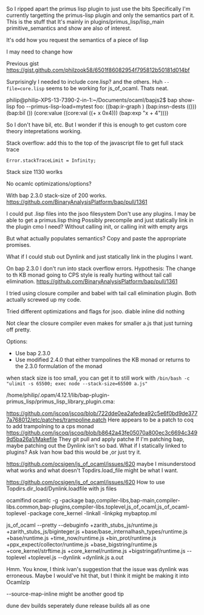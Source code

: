 So I ripped apart the primus lisp plugin to just use the bits
Specifically I'm currently targetting the primus-lisp plugin and only the semantics part of it.
This is the stuff that 
It's mainly in plugins/primus_lisp/lisp_main
primitive_semantics
and show are also of interest.

It's odd how you request the semantics of a piece of lisp

I may need to change how 

Previous gist https://gist.github.com/philzook58/6501f86082954f795812b50181d014bf

Surprisingly I needed to include core.lisp? and the others. Huh
`--file=core.lisp` seems to be working for js_of_ocaml. Thats neat.

philip@philip-XPS-13-7390-2-in-1:~/Documents/ocaml/bapjs2$ bap show-lisp foo --primus-lisp-load=mytest
foo:
((bap:ir-graph )
 (bap:insn-dests (()))
 (bap:bil ())
 (core:value ((core:val ((+ x 0x4))) (bap:exp "x +
                                               4"))))

So I don't have bil, etc. 
But I wonder if this is enough to get custom core theory intepretations working.

Stack overflow: add this to the top of the javascript file to get full stack trace

`Error.stackTraceLimit = Infinity;`


Stack size 1130 worlks

No ocamlc optimizations/options?

With bap 2.3.0 stack-size of 200 works.
https://github.com/BinaryAnalysisPlatform/bap/pull/1361

I could put .lisp files into the jsoo filesystem
Don't use any plugins. I may be able to get a primus.lisp thing
Possibly precompile and just statically link in the plugin cmo I need? Without calling init, or calling init with empty args

But what actually populates semantics?
Copy and paste the appropriate promises.

What if I could stub out Dynlink and just statically link in the plugins I want.

On bap 2.3.0 I don't run into stack overflow errors. Hypothesis: The change to th KB monad going to CPS style is really hurting without tail call elimination. https://github.com/BinaryAnalysisPlatform/bap/pull/1361

I tried using closure compiler and babel with tail call elimination plugin. Both actually screwed up my code.

Tried different optimizations and flags for jsoo. diable inline did nothing

Not clear the closure compiler even makes for smaller a.js that just turning off pretty.


Options:
- Use bap 2.3.0
- Use modified 2.4.0 that either trampolines the KB monad or returns to the 2.3.0 formulation of the monad

 when stack size is too small, you can get it to still work with
`/bin/bash -c "ulimit -s 65500; exec node --stack-size=65500 a.js"`

/home/philip/.opam/4.12.1/lib/bap-plugin-primus_lisp/primus_lisp_library_plugin.cma:


https://github.com/jscoq/jscoq/blob/722dde0ea2afedea92c5e6f0bd9de3777a768012/etc/patches/trampoline.patch Here appears to be a patch to coq to add trampolning to a cps monad
https://github.com/jscoq/jscoq/blob/b8642a43fe05070a800ec3c6694c3499d5ba26a1/Makefile They git pull and apply patche
If I'm patching bap, maybe patching out the Dynlink isn't so bad.
What if I statically linked to plugins? Ask Ivan how bad this would be ,or just try it.

https://github.com/ocsigen/js_of_ocaml/issues/620 maybe I misunderstood what works and what doesn't
Topdirs.load_file might be what I want.


https://github.com/ocsigen/js_of_ocaml/issues/620  How to use Topdirs.dir_load/Dynlink.loadfile with js files

ocamlfind ocamlc -g -package bap,compiler-libs,bap-main,compiler-libs.common,bap-plugins,compiler-libs.toplevel,js_of_ocaml,js_of_ocaml-toplevel -package core_kernel -linkall -linkpkg mybaptop.ml 

js_of_ocaml --pretty --debuginfo +zarith_stubs_js/runtime.js +zarith_stubs_js/biginteger.js   +base/base_internalhash_types/runtime.js +base/runtime.js +time_now/runtime.js +bin_prot/runtime.js   +ppx_expect/collector/runtime.js +base_bigstring/runtime.js +core_kernel/strftime.js +core_kernel/runtime.js   +bigstringaf/runtime.js --toplevel +toplevel.js --dynlink +dynlink.js  a.out

Hmm. You know, I think ivan's suggestion that the issue was dynlink was erroneous. Maybe I would've hit that, but I think it might be making it into Ocamlzip

--source-map-inline might be another good tip

dune dev builds seperately
dune release builds all as one